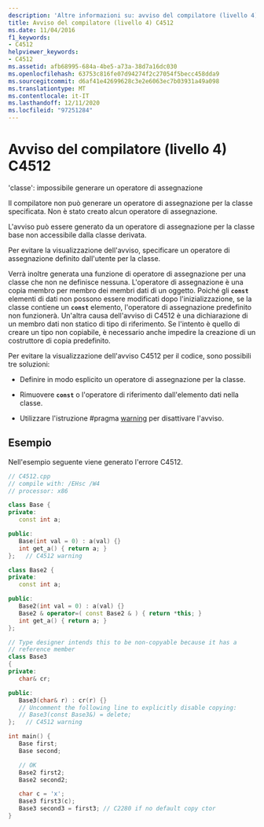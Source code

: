 ```yaml
---
description: 'Altre informazioni su: avviso del compilatore (livello 4) C4512'
title: Avviso del compilatore (livello 4) C4512
ms.date: 11/04/2016
f1_keywords:
- C4512
helpviewer_keywords:
- C4512
ms.assetid: afb68995-684a-4be5-a73a-38d7a16dc030
ms.openlocfilehash: 63753c816fe07d94274f2c27054f5becc458dda9
ms.sourcegitcommit: d6af41e42699628c3e2e6063ec7b03931a49a098
ms.translationtype: MT
ms.contentlocale: it-IT
ms.lasthandoff: 12/11/2020
ms.locfileid: "97251284"
---
```

# <a name="compiler-warning-level-4-c4512"></a>Avviso del compilatore (livello 4) C4512

'classe': impossibile generare un operatore di assegnazione

Il compilatore non può generare un operatore di assegnazione per la classe specificata. Non è stato creato alcun operatore di assegnazione.

L'avviso può essere generato da un operatore di assegnazione per la classe base non accessibile dalla classe derivata.

Per evitare la visualizzazione dell'avviso, specificare un operatore di assegnazione definito dall'utente per la classe.

Verrà inoltre generata una funzione di operatore di assegnazione per una classe che non ne definisce nessuna. L'operatore di assegnazione è una copia membro per membro dei membri dati di un oggetto. Poiché gli **`const`** elementi di dati non possono essere modificati dopo l'inizializzazione, se la classe contiene un **`const`** elemento, l'operatore di assegnazione predefinito non funzionerà. Un'altra causa dell'avviso di C4512 è una dichiarazione di un membro dati non statico di tipo di riferimento. Se l'intento è quello di creare un tipo non copiabile, è necessario anche impedire la creazione di un costruttore di copia predefinito.

Per evitare la visualizzazione dell'avviso C4512 per il codice, sono possibili tre soluzioni:

- Definire in modo esplicito un operatore di assegnazione per la classe.

- Rimuovere **`const`** o l'operatore di riferimento dall'elemento dati nella classe.

- Utilizzare l'istruzione #pragma [warning](../../preprocessor/warning.md) per disattivare l'avviso.

## <a name="example"></a>Esempio

Nell'esempio seguente viene generato l'errore C4512.

```cpp
// C4512.cpp
// compile with: /EHsc /W4
// processor: x86

class Base {
private:
   const int a;

public:
   Base(int val = 0) : a(val) {}
   int get_a() { return a; }
};   // C4512 warning

class Base2 {
private:
   const int a;

public:
   Base2(int val = 0) : a(val) {}
   Base2 & operator=( const Base2 & ) { return *this; }
   int get_a() { return a; }
};

// Type designer intends this to be non-copyable because it has a
// reference member
class Base3
{
private:
   char& cr;

public:
   Base3(char& r) : cr(r) {}
   // Uncomment the following line to explicitly disable copying:
   // Base3(const Base3&) = delete;
};   // C4512 warning

int main() {
   Base first;
   Base second;

   // OK
   Base2 first2;
   Base2 second2;

   char c = 'x';
   Base3 first3(c);
   Base3 second3 = first3; // C2280 if no default copy ctor
}
```
